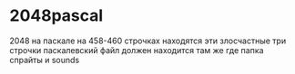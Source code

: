 # 2048pascal
2048 на паскале
на 458-460 строчках находятся эти злосчастные три строчки
паскалевский файл должен находится там же где папка спрайты и sounds
